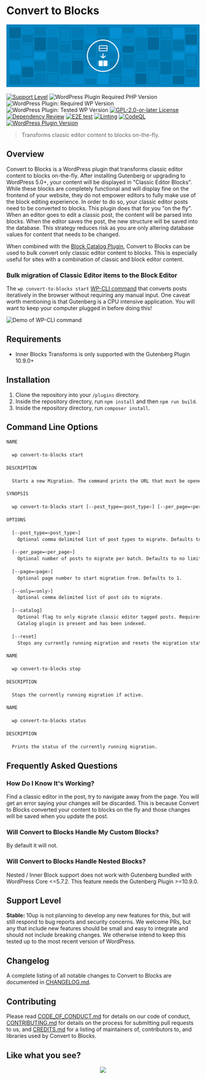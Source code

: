 # Convert to Blocks

![Convert to Blocks](https://github.com/10up/convert-to-blocks/blob/develop/.wordpress-org/banner-1544x500.png)

[![Support Level](https://img.shields.io/badge/support-stable-blue.svg)](#support-level) ![WordPress Plugin Required PHP Version](https://img.shields.io/wordpress/plugin/required-php/convert-to-blocks?label=Requires%20PHP) ![WordPress Plugin: Required WP Version](https://img.shields.io/wordpress/plugin/wp-version/convert-to-blocks?label=Requires%20WordPress) ![WordPress Plugin: Tested WP Version](https://img.shields.io/wordpress/plugin/tested/convert-to-blocks?label=WordPress%20tested%20up%20to) [![GPL-2.0-or-later License](https://img.shields.io/github/license/10up/convert-to-blocks.svg)](https://github.com/10up/convert-to-blocks/blob/develop/LICENSE.md) [![Dependency Review](https://github.com/10up/convert-to-blocks/actions/workflows/dependency-review.yml/badge.svg)](https://github.com/10up/convert-to-blocks/actions/workflows/dependency-review.yml) [![E2E test](https://github.com/10up/convert-to-blocks/actions/workflows/cypress.yml/badge.svg)](https://github.com/10up/convert-to-blocks/actions/workflows/cypress.yml) [![Linting](https://github.com/10up/convert-to-blocks/actions/workflows/lint.yml/badge.svg)](https://github.com/10up/convert-to-blocks/actions/workflows/lint.yml) [![CodeQL](https://github.com/10up/convert-to-blocks/actions/workflows/github-code-scanning/codeql/badge.svg)](https://github.com/10up/convert-to-blocks/actions/workflows/github-code-scanning/codeql) [![WordPress Plugin Version](https://img.shields.io/wordpress/plugin/v/convert-to-blocks?logo=wordpress&logoColor=FFFFFF&label=Playground%20Demo&labelColor=3858E9&color=3858E9)](https://playground.wordpress.net/?blueprint-url=https://raw.githubusercontent.com/10up/convert-to-blocks/develop/.wordpress-org/blueprints/blueprint.json)

> Transforms classic editor content to blocks on-the-fly.

## Overview

Convert to Blocks is a WordPress plugin that transforms classic editor content to blocks on-the-fly. After installing Gutenberg or upgrading to WordPress 5.0+, your content will be displayed in "Classic Editor Blocks". While these blocks are completely functional and will display fine on the frontend of your website, they do not empower editors to fully make use of the block editing experience. In order to do so, your classic editor posts need to be converted to blocks. This plugin does that for you "on the fly". When an editor goes to edit a classic post, the content will be parsed into blocks. When the editor saves the post, the new structure will be saved into the database. This strategy reduces risk as you are only altering database values for content that needs to be changed.

When combined with the [Block Catalog Plugin](https://github.com/10up-block-catalog/block-catalog), Convert to Blocks can be used to bulk convert only classic editor content to blocks. This is especially useful for sites with a combination of classic and block editor content.

### Bulk migration of Classic Editor items to the Block Editor

The `wp convert-to-blocks start` [WP-CLI command](https://github.com/10up/convert-to-blocks/blob/4df0e970c51eee8d84e3edf3c6210dc10011d574/includes/ConvertToBlocks/MigrationCommand.php) that converts posts iteratively in the browser without requiring any manual input. One caveat worth mentioning is that Gutenberg is a CPU intensive application. You will want to keep your computer plugged in before doing this!

![Demo of WP-CLI command](.wordpress-org/screenshot-1.gif "Example of a convert-to-blocks WP-CLI command bulk migration")

## Requirements

- Inner Blocks Transforms is only supported with the Gutenberg Plugin 10.9.0+

## Installation

1. Clone the repository into your `/plugins` directory.
2. Inside the repository directory, run `npm install` and then `npm run build`.
3. Inside the repository directory, run `composer install`.

## Command Line Options

```bash
NAME

  wp convert-to-blocks start

DESCRIPTION

  Starts a new Migration. The command prints the URL that must be opened in a browser to connect it to the WP CLI.

SYNOPSIS

  wp convert-to-blocks start [--post_type=<post_type>] [--per_page=<per_page>] [--page=<page>] [--only=<only>] [--catalog] [--reset]

OPTIONS

  [--post_type=<post_type>]
    Optional comma delimited list of post types to migrate. Defaults to post,page

  [--per_page=<per_page>]
    Optional number of posts to migrate per batch. Defaults to no limit. Combine with --page to paginate.

  [--page=<page>]
    Optional page number to start migration from. Defaults to 1.

  [--only=<only>]
    Optional comma delimited list of post ids to migrate.

  [--catalog]
    Optional flag to only migrate classic editor tagged posts. Requires that Block
    Catalog plugin is present and has been indexed.

  [--reset]
    Stops any currently running migration and resets the migration state.

NAME

  wp convert-to-blocks stop

DESCRIPTION

  Stops the currently running migration if active.

NAME

  wp convert-to-blocks status

DESCRIPTION

  Prints the status of the currently running migration.

```

## Frequently Asked Questions

### How Do I Know It's Working?

Find a classic editor in the post, try to navigate away from the page. You will get an error saying your changes will be discarded. This is because Convert to Blocks converted your content to blocks on the fly and those changes will be saved when you update the post.

### Will Convert to Blocks Handle My Custom Blocks?

By default it will not.

### Will Convert to Blocks Handle Nested Blocks?

Nested / Inner Block support does not work with Gutenberg bundled with WordPress Core <=5.7.2. This feature needs the Gutenberg Plugin >=10.9.0.

## Support Level

**Stable:** 10up is not planning to develop any new features for this, but will still respond to bug reports and security concerns. We welcome PRs, but any that include new features should be small and easy to integrate and should not include breaking changes. We otherwise intend to keep this tested up to the most recent version of WordPress.

## Changelog

A complete listing of all notable changes to Convert to Blocks are documented in [CHANGELOG.md](https://github.com/10up/convert-to-blocks/blob/develop/CHANGELOG.md).

## Contributing

Please read [CODE_OF_CONDUCT.md](https://github.com/10up/convert-to-blocks/blob/develop/CODE_OF_CONDUCT.md) for details on our code of conduct, [CONTRIBUTING.md](https://github.com/10up/convert-to-blocks/blob/develop/CONTRIBUTING.md) for details on the process for submitting pull requests to us, and [CREDITS.md](https://github.com/10up/convert-to-blocks/blob/develop/CREDITS.md) for a listing of maintainers of, contributors to, and libraries used by Convert to Blocks.

## Like what you see?

<p align="center">
<a href="http://10up.com/contact/"><img src="https://10up.com/uploads/2016/10/10up-Github-Banner.png" width="850"></a>
</p>
